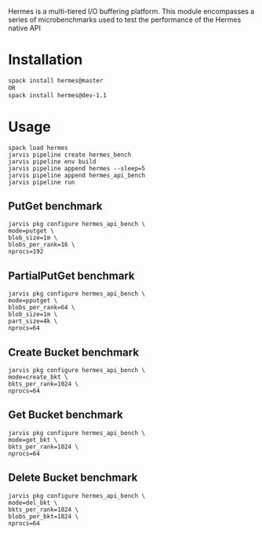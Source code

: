 Hermes is a multi-tiered I/O buffering platform. This module encompasses
a series of microbenchmarks used to test the performance of the Hermes
native API

# Installation

```bash
spack install hermes@master
OR 
spack install hermes@dev-1.1
```

# Usage

```
spack load hermes
jarvis pipeline create hermes_bench
jarvis pipeline env build
jarvis pipeline append hermes --sleep=5
jarvis pipeline append hermes_api_bench
jarvis pipeline run
```

## PutGet benchmark

```
jarvis pkg configure hermes_api_bench \
mode=putget \
blob_size=1m \
blobs_per_rank=16 \
nprocs=192
```

## PartialPutGet benchmark

```
jarvis pkg configure hermes_api_bench \
mode=pputget \
blobs_per_rank=64 \
blob_size=1m \
part_size=4k \
nprocs=64
```

## Create Bucket benchmark

```
jarvis pkg configure hermes_api_bench \
mode=create_bkt \
bkts_per_rank=1024 \
nprocs=64
```

## Get Bucket benchmark

```
jarvis pkg configure hermes_api_bench \
mode=get_bkt \
bkts_per_rank=1024 \
nprocs=64
```

## Delete Bucket benchmark

```
jarvis pkg configure hermes_api_bench \
mode=del_bkt \
bkts_per_rank=1024 \
blobs_per_bkt=1024 \
nprocs=64
```

